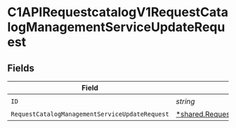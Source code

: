 # C1APIRequestcatalogV1RequestCatalogManagementServiceUpdateRequest


## Fields

| Field                                                                                                                              | Type                                                                                                                               | Required                                                                                                                           | Description                                                                                                                        |
| ---------------------------------------------------------------------------------------------------------------------------------- | ---------------------------------------------------------------------------------------------------------------------------------- | ---------------------------------------------------------------------------------------------------------------------------------- | ---------------------------------------------------------------------------------------------------------------------------------- |
| `ID`                                                                                                                               | *string*                                                                                                                           | :heavy_check_mark:                                                                                                                 | N/A                                                                                                                                |
| `RequestCatalogManagementServiceUpdateRequest`                                                                                     | [*shared.RequestCatalogManagementServiceUpdateRequest](../../../pkg/models/shared/requestcatalogmanagementserviceupdaterequest.md) | :heavy_minus_sign:                                                                                                                 | N/A                                                                                                                                |